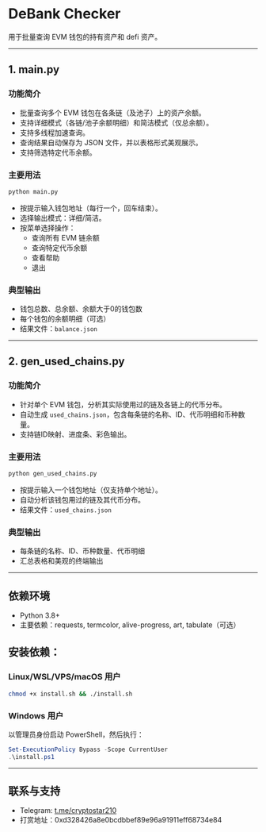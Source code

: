 # DeBank Checker

用于批量查询 EVM 钱包的持有资产和 defi 资产。

---

## 1. main.py

### 功能简介
- 批量查询多个 EVM 钱包在各条链（及池子）上的资产余额。
- 支持详细模式（各链/池子余额明细）和简洁模式（仅总余额）。
- 支持多线程加速查询。
- 查询结果自动保存为 JSON 文件，并以表格形式美观展示。
- 支持筛选特定代币余额。

### 主要用法
```bash
python main.py
```
- 按提示输入钱包地址（每行一个，回车结束）。
- 选择输出模式：详细/简洁。
- 按菜单选择操作：
  - 查询所有 EVM 链余额
  - 查询特定代币余额
  - 查看帮助
  - 退出

### 典型输出
- 钱包总数、总余额、余额大于0的钱包数
- 每个钱包的余额明细（可选）
- 结果文件：`balance.json`

---

## 2. gen_used_chains.py

### 功能简介
- 针对单个 EVM 钱包，分析其实际使用过的链及各链上的代币分布。
- 自动生成 `used_chains.json`，包含每条链的名称、ID、代币明细和币种数量。
- 支持链ID映射、进度条、彩色输出。

### 主要用法
```bash
python gen_used_chains.py
```
- 按提示输入一个钱包地址（仅支持单个地址）。
- 自动分析该钱包用过的链及其代币分布。
- 结果文件：`used_chains.json`

### 典型输出
- 每条链的名称、ID、币种数量、代币明细
- 汇总表格和美观的终端输出

---

## 依赖环境
- Python 3.8+
- 主要依赖：requests, termcolor, alive-progress, art, tabulate（可选）

## 安装依赖：
### Linux/WSL/VPS/macOS 用户

```bash
chmod +x install.sh && ./install.sh
```

### Windows 用户

以管理员身份启动 PowerShell，然后执行：

```powershell
Set-ExecutionPolicy Bypass -Scope CurrentUser
.\install.ps1
```

---

## 联系与支持
- Telegram: [t.me/cryptostar210](https://t.me/cryptostar210)
- 打赏地址：0xd328426a8e0bcdbbef89e96a91911eff68734e84
